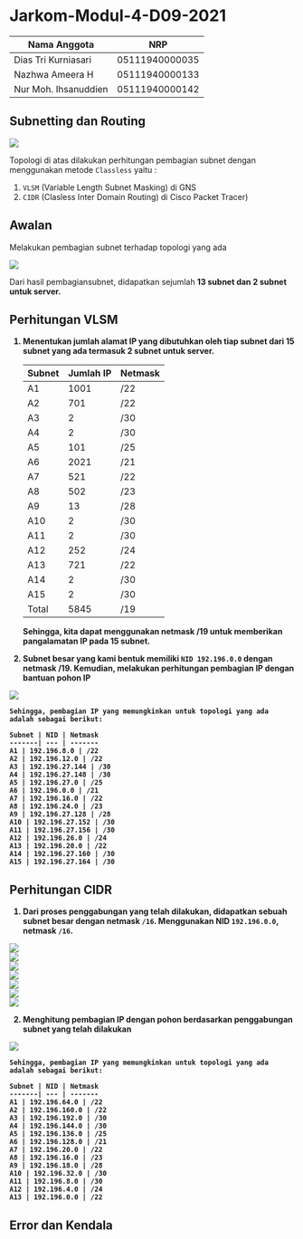# Jarkom-Modul-4-D09-2021

Nama Anggota | NRP
------------------- | --------------		
Dias Tri Kurniasari | 05111940000035
Nazhwa Ameera H | 05111940000133
Nur Moh. Ihsanuddien | 05111940000142

## Subnetting dan Routing 

<img src="img/M04-0.1.png">

Topologi di atas dilakukan perhitungan pembagian subnet dengan menggunakan metode `Classless` yaitu :
1. `VLSM` (Variable Length Subnet Masking) di GNS
2. `CIDR` (Clasless Inter Domain Routing) di Cisco Packet Tracer)


## Awalan
Melakukan pembagian subnet terhadap topologi yang ada

<img src="img/M04-0.2.png">

Dari hasil pembagiansubnet, didapatkan sejumlah <b>13 subnet<b> dan <b>2 subnet untuk server<b>.


## Perhitungan VLSM
1. Menentukan jumlah alamat IP yang dibutuhkan oleh tiap subnet dari 15 subnet yang ada termasuk 2 subnet untuk server.

    Subnet | Jumlah IP | Netmask
    -------| --------- | -------	
    A1 | 1001 | /22
    A2 | 701 | /22
    A3 | 2 | /30
    A4 | 2 | /30
    A5 | 101 | /25
    A6 | 2021 | /21
    A7 | 521 | /22
    A8 | 502 | /23
    A9 | 13 | /28
    A10 | 2 | /30
    A11 | 2 | /30
    A12 | 252 | /24
    A13 | 721 | /22
    A14 | 2 | /30
    A15 | 2 | /30
    Total | 5845 | /19

    Sehingga, kita dapat menggunakan netmask /19 untuk memberikan pangalamatan IP pada 15 subnet.

2. Subnet besar yang kami bentuk memiliki `NID 192.196.0.0` dengan netmask /19. Kemudian, melakukan perhitungan pembagian IP dengan bantuan pohon IP

<img src="img/M04-1.0.png">

    Sehingga, pembagian IP yang memungkinkan untuk topologi yang ada adalah sebagai berikut:

    Subnet | NID | Netmask
    -------| --- | -------
    A1 | 192.196.8.0 | /22
    A2 | 192.196.12.0 | /22
    A3 | 192.196.27.144 | /30
    A4 | 192.196.27.148 | /30
    A5 | 192.196.27.0 | /25
    A6 | 192.196.0.0 | /21
    A7 | 192.196.16.0 | /22
    A8 | 192.196.24.0 | /23
    A9 | 192.196.27.128 | /28
    A10 | 192.196.27.152 | /30
    A11 | 192.196.27.156 | /30
    A12 | 192.196.26.0 | /24
    A13 | 192.196.20.0 | /22
    A14 | 192.196.27.160 | /30
    A15 | 192.196.27.164 | /30


## Perhitungan CIDR
1. Dari proses penggabungan yang telah dilakukan, didapatkan sebuah subnet besar dengan netmask `/16`. Menggunakan NID `192.196.0.0`, netmask `/16`.

<img src="img/M04-2.0.png">
<br>
<img src="img/M04-2.1.png">
<br>
<img src="img/M04-2.2.png">
<br>
<img src="img/M04-2.3.png">
<br>
<img src="img/M04-2.4.png">
<br>
<img src="img/M04-2.5.png">
<br>
<img src="img/M04-2.6.png">

2. Menghitung pembagian IP dengan pohon berdasarkan penggabungan subnet yang telah dilakukan

<img src="img/M04-2.7.png">

    Sehingga, pembagian IP yang memungkinkan untuk topologi yang ada adalah sebagai berikut:

    Subnet | NID | Netmask
    -------| --- | -------
    A1 | 192.196.64.0 | /22
    A2 | 192.196.160.0 | /22
    A3 | 192.196.192.0 | /30
    A4 | 192.196.144.0 | /30
    A5 | 192.196.136.0 | /25
    A6 | 192.196.128.0 | /21
    A7 | 192.196.20.0 | /22
    A8 | 192.196.16.0 | /23
    A9 | 192.196.18.0 | /28
    A10 | 192.196.32.0 | /30
    A11 | 192.196.8.0 | /30
    A12 | 192.196.4.0 | /24
    A13 | 192.196.0.0 | /22


## Error dan Kendala